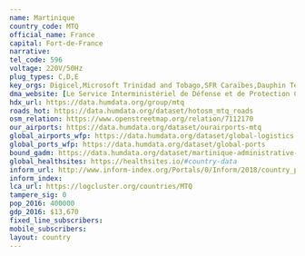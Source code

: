 ```yaml
---
name: Martinique
country_code: MTQ
official_name: France
capital: Fort-de-France
narrative:
tel_code: 596
voltage: 220V/50Hz
plug_types: C,D,E
key_orgs: Digicel,Microsoft Trinidad and Tobago,SFR Caraïbes,Dauphin Telecom,Mediaserv,ARCEP
dma_website: [Le Service Interministériel de Défense et de Protection Civile](http://www.martinique.pref.gouv.fr/Politiques-publiques/Prevention-de-la-delinquance-securite-civile-securite-publique-et-routiere/Les-acteurs-de-la-securite-civile)
hdx_url: https://data.humdata.org/group/mtq
roads_hot: https://data.humdata.org/dataset/hotosm_mtq_roads
osm_relation: https://www.openstreetmap.org/relation/7112170
our_airports: https://data.humdata.org/dataset/ourairports-mtq
global_airports_wfp: https://data.humdata.org/dataset/global-logistics
global_ports_wfp: https://data.humdata.org/dataset/global-ports
bound_gadm: https://data.humdata.org/dataset/martinique-administrative-level-0-nation-level-1-arrondissement-and-level-2-commune-boundaries
global_healthsites: https://healthsites.io/#country-data
inform_url: http://www.inform-index.org/Portals/0/Inform/2018/country_profiles/MTQ.pdf
inform_index:
lca_url: https://logcluster.org/countries/MTQ
tampere_sig: 0
pop_2016: 400000
gdp_2016: $13,670
fixed_line_subscribers:
mobile_subscribers:
layout: country
---
```

